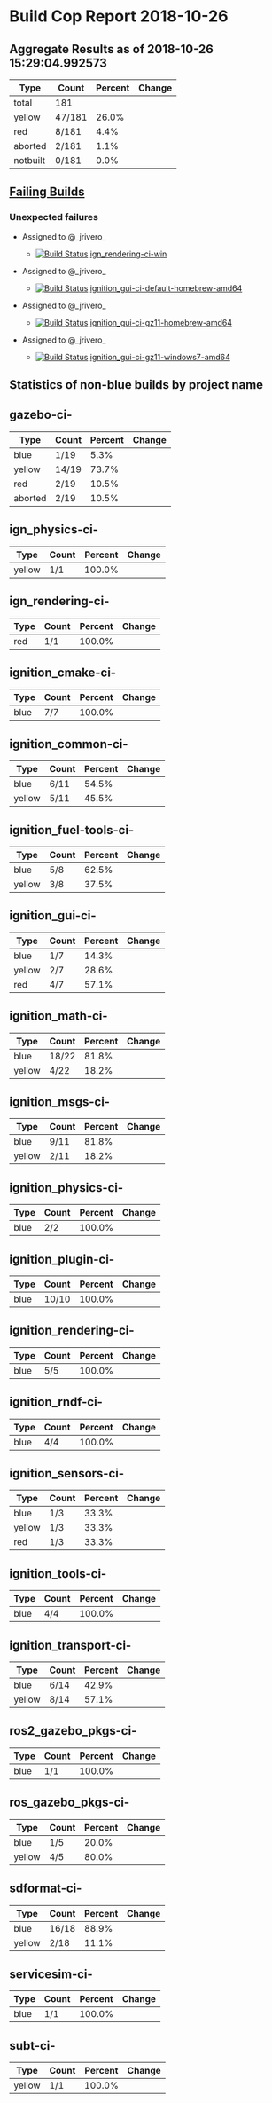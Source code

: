 # Build Cop Report 2018-10-26

## Aggregate Results as of 2018-10-26 15:29:04.992573

| Type | Count | Percent | Change |
|--|--|--|--|
| total | 181 | |  |
| yellow | 47/181 | 26.0% |  |
| red | 8/181 | 4.4% |  |
| aborted | 2/181 | 1.1% |  |
| notbuilt | 0/181 | 0.0% |  |

## [Failing Builds](https://build.osrfoundation.org/view/main/view/BuildCopFail/)


### Unexpected failures


* Assigned to @\_jrivero_

    * [![Build Status](https://build.osrfoundation.org/job/ign_rendering-ci-win//badge/icon)](https://build.osrfoundation.org/job/ign_rendering-ci-win/) [ign_rendering-ci-win](https://build.osrfoundation.org/job/ign_rendering-ci-win/)


* Assigned to @\_jrivero_

    * [![Build Status](https://build.osrfoundation.org/job/ignition_gui-ci-default-homebrew-amd64//badge/icon)](https://build.osrfoundation.org/job/ignition_gui-ci-default-homebrew-amd64/) [ignition_gui-ci-default-homebrew-amd64](https://build.osrfoundation.org/job/ignition_gui-ci-default-homebrew-amd64/)


* Assigned to @\_jrivero_

    * [![Build Status](https://build.osrfoundation.org/job/ignition_gui-ci-gz11-homebrew-amd64//badge/icon)](https://build.osrfoundation.org/job/ignition_gui-ci-gz11-homebrew-amd64/) [ignition_gui-ci-gz11-homebrew-amd64](https://build.osrfoundation.org/job/ignition_gui-ci-gz11-homebrew-amd64/)


* Assigned to @\_jrivero_

    * [![Build Status](https://build.osrfoundation.org/job/ignition_gui-ci-gz11-windows7-amd64//badge/icon)](https://build.osrfoundation.org/job/ignition_gui-ci-gz11-windows7-amd64/) [ignition_gui-ci-gz11-windows7-amd64](https://build.osrfoundation.org/job/ignition_gui-ci-gz11-windows7-amd64/)


## Statistics of non-blue builds by project name


## gazebo-ci-

| Type | Count | Percent | Change |
|--|--|--|--|
| blue | 1/19 | 5.3% |  |
| yellow | 14/19 | 73.7% |  |
| red | 2/19 | 10.5% |  |
| aborted | 2/19 | 10.5% |  |

## ign_physics-ci-

| Type | Count | Percent | Change |
|--|--|--|--|
| yellow | 1/1 | 100.0% |  |

## ign_rendering-ci-

| Type | Count | Percent | Change |
|--|--|--|--|
| red | 1/1 | 100.0% |  |

## ignition_cmake-ci-

| Type | Count | Percent | Change |
|--|--|--|--|
| blue | 7/7 | 100.0% |  |

## ignition_common-ci-

| Type | Count | Percent | Change |
|--|--|--|--|
| blue | 6/11 | 54.5% |  |
| yellow | 5/11 | 45.5% |  |

## ignition_fuel-tools-ci-

| Type | Count | Percent | Change |
|--|--|--|--|
| blue | 5/8 | 62.5% |  |
| yellow | 3/8 | 37.5% |  |

## ignition_gui-ci-

| Type | Count | Percent | Change |
|--|--|--|--|
| blue | 1/7 | 14.3% |  |
| yellow | 2/7 | 28.6% |  |
| red | 4/7 | 57.1% |  |

## ignition_math-ci-

| Type | Count | Percent | Change |
|--|--|--|--|
| blue | 18/22 | 81.8% |  |
| yellow | 4/22 | 18.2% |  |

## ignition_msgs-ci-

| Type | Count | Percent | Change |
|--|--|--|--|
| blue | 9/11 | 81.8% |  |
| yellow | 2/11 | 18.2% |  |

## ignition_physics-ci-

| Type | Count | Percent | Change |
|--|--|--|--|
| blue | 2/2 | 100.0% |  |

## ignition_plugin-ci-

| Type | Count | Percent | Change |
|--|--|--|--|
| blue | 10/10 | 100.0% |  |

## ignition_rendering-ci-

| Type | Count | Percent | Change |
|--|--|--|--|
| blue | 5/5 | 100.0% |  |

## ignition_rndf-ci-

| Type | Count | Percent | Change |
|--|--|--|--|
| blue | 4/4 | 100.0% |  |

## ignition_sensors-ci-

| Type | Count | Percent | Change |
|--|--|--|--|
| blue | 1/3 | 33.3% |  |
| yellow | 1/3 | 33.3% |  |
| red | 1/3 | 33.3% |  |

## ignition_tools-ci-

| Type | Count | Percent | Change |
|--|--|--|--|
| blue | 4/4 | 100.0% |  |

## ignition_transport-ci-

| Type | Count | Percent | Change |
|--|--|--|--|
| blue | 6/14 | 42.9% |  |
| yellow | 8/14 | 57.1% |  |

## ros2_gazebo_pkgs-ci-

| Type | Count | Percent | Change |
|--|--|--|--|
| blue | 1/1 | 100.0% |  |

## ros_gazebo_pkgs-ci-

| Type | Count | Percent | Change |
|--|--|--|--|
| blue | 1/5 | 20.0% |  |
| yellow | 4/5 | 80.0% |  |

## sdformat-ci-

| Type | Count | Percent | Change |
|--|--|--|--|
| blue | 16/18 | 88.9% |  |
| yellow | 2/18 | 11.1% |  |

## servicesim-ci-

| Type | Count | Percent | Change |
|--|--|--|--|
| blue | 1/1 | 100.0% |  |

## subt-ci-

| Type | Count | Percent | Change |
|--|--|--|--|
| yellow | 1/1 | 100.0% |  |